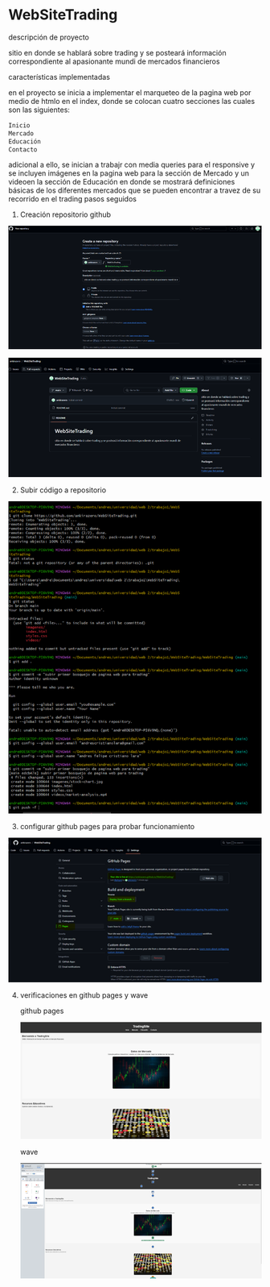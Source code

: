 # WebSiteTrading
descripción de proyecto 

sitio en donde se hablará sobre trading y se posteará información correspondiente al apasionante mundi de mercados financieros

características implementadas

en el proyecto se inicia a implementar el marqueteo de la pagina web por medio de htmlo en el index, donde se colocan cuatro secciones las cuales son las siguientes: 

    Inicio
    Mercado
    Educación
    Contacto

adicional a ello, se inician a trabajr con media queries para el responsive y se incluyen imágenes en la pagina web para la sección de Mercado y un videoen la sección de Educación  en donde se mostrará definiciones básicas de los diferentes mercados que se pueden encontrar a travez de su recorrido en el trading 
pasos seguidos 

1. Creación repositorio github
  
![alt text](imagenes/image.png)
 
![alt text](imagenes/image-1.png)

2. Subir código a repositorio 
 
 ![alt text](imagenes/image-2.png)

3. configurar github pages para probar funcionamiento

![alt text](imagenes/image-3.png)

4. verificaciones en github pages y wave

    github pages

    ![alt text](imagenes/image-4.png)

    wave

    ![alt text](imagenes/image-5.png)